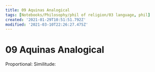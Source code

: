 ```yaml
---
title: 09 Aquinas Analogical
tags: [Notebooks/Philosophy/phil of religion/03 language, phil]
created: '2021-01-29T10:51:51.792Z'
modified: '2021-03-10T22:26:27.475Z'
---
```


# 09 Aquinas Analogical

Proportional:
Similitude:


